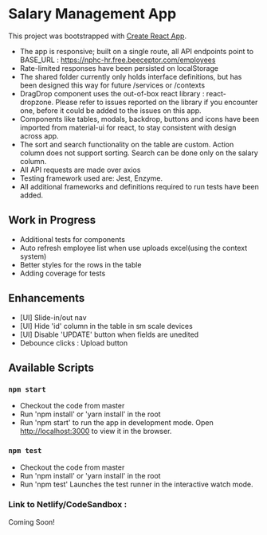 # Salary Management App

This project was bootstrapped with [Create React App](https://github.com/facebook/create-react-app).

- The app is responsive; built on a single route, all API endpoints point to BASE_URL : https://nphc-hr.free.beeceptor.com/employees
- Rate-limited responses have been persisted on localStorage
- The shared folder currently only holds interface definitions, but has been designed this way for future /services or /contexts
- DragDrop component uses the out-of-box react library : react-dropzone. Please refer to issues reported on the library if you encounter one, before it could be added to the issues on this app.
- Components like tables, modals, backdrop, buttons and icons have been imported from material-ui for react, to stay consistent with design across app.
- The sort and search functionality on the table are custom. Action column does not support sorting. Search can be done only on the salary column.
- All API requests are made over axios
- Testing framework used are: Jest, Enzyme.
- All additional frameworks and definitions required to run tests have been added.

## Work in Progress

- Additional tests for components
- Auto refresh employee list when use uploads excel(using the context system)
- Better styles for the rows in the table
- Adding coverage for tests
## Enhancements

- [UI] Slide-in/out nav
- [UI] Hide 'id' column in the table in sm scale devices
- [UI] Disable 'UPDATE' button when fields are unedited
- Debounce clicks : Upload button
## Available Scripts
### `npm start`

- Checkout the code from master
- Run 'npm install' or 'yarn install' in the root
- Run 'npm start' to run the app in development mode.
Open [http://localhost:3000](http://localhost:3000) to view it in the browser.
### `npm test`

- Checkout the code from master
- Run 'npm install' or 'yarn install' in the root
- Run 'npm test'
Launches the test runner in the interactive watch mode.

### Link to Netlify/CodeSandbox : 
Coming Soon!